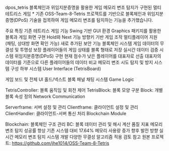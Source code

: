 dpos_tetris
블록체인과 위임지분증명을 활용한 게임 메모리 변조 탐지가 구현된 멀티 테트리스 게임 *
기존 OSS-Team-8-Tetris 프로젝트를 기반으로 블록체인과 위임지분증명(DPoS) 기술을 접목하여 게임 메모리 변조를 탐지하는 기능을 추가했습니다.

주요 특징
기존 테트리스 게임 기능
Swing 기반 GUI 환경
Graphics 패키지를 활용한 블록과 게임 화면 구현
Hold와 Next 기능
방향키 기반 게임 조작
멀티플레이어 지원 (채팅, 상대방 화면 확인 가능)
새로 추가된 보안 기능
블록체인 시스템
게임 데이터의 무결성 및 투명성 보장
플레이어들의 게임 상태를 블록 형태로 저장
실시간 데이터 검증 시스템
위임지분증명(DPoS) 구현
현재 점수가 낮은 플레이어를 대표자로 선출
대표자의 데이터를 기준으로 다른 플레이어들의 데이터 비교
메모리 변조 시도 탐지 및 방지
시스템 구성
하부 시스템
User Interface (TetrisBoard)

게임 보드 및 전체 UI
홀드/넥스트 블록 패널
채팅 시스템
Game Logic

TetrisController: 블록 움직임 및 회전 제어
TetrisBlock: 블록 모양 구분
Block: 개별 블록 속성 정의
Network Communication

Serverframe: 서버 설정 및 관리
Clientframe: 클라이언트 설정 및 관리
ClientHandler: 클라이언트-서버 통신 처리
Blockchain Module

Blockchain: 블록체인 구조 관리
BC: 블록 데이터 관리 및 해시 계산
품질 지표
메모리 변조 탐지 성공률 향상
기존 시스템 대비 17.64% 메모리 사용량 증가
향후 발전 방향
실시간 메모리 변조 탐지 시스템 개발
다양한 무결성 알고리즘 적용 검토
참고
원본 프로젝트: https://github.com/jhe1014/OSS-Team-8-Tetris
